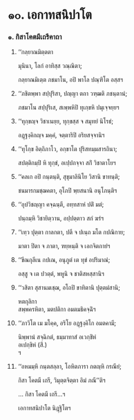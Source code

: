 <h1>๑๐. เอกาทสนิปาโต</h1>
<h3>๑. กิสาโคตมีเถรีคาถา</h3>
<ol>
<li>
‘‘กลฺยาณมิตฺตตา  
  
  
มุนินา, โลกํ อาทิสฺส วณฺณิตา;  
  
กลฺยาณมิเตฺต ภชมาโน, อปิ พาโล ปณฺฑิโต อสฺสฯ  
</li>
  
<li>
‘‘ภชิตพฺพา สปฺปุริสา, ปญฺญา ตถา วฑฺฒติ ภชนฺตานํ;  
  
ภชมาโน สปฺปุริเส, สเพฺพหิปิ ทุเกฺขหิ ปมุเจฺจยฺยฯ  
</li>
  
<li>
‘‘ทุกฺขญฺจ วิชาเนยฺย, ทุกฺขสฺส จ สมุทยํ นิโรธํ;  
  
อฎฺฐงฺคิกญฺจ มคฺคํ, จตฺตาริปิ อริยสจฺจานิฯ  
</li>
  
<li>
‘‘ทุโกฺข  
อิตฺถิภาโว, อกฺขาโต ปุริสทมฺมสารถินา;  
  
สปตฺติกมฺปิ หิ ทุกฺขํ, อเปฺปกจฺจา สกิํ วิชาตาโยฯ  
</li>
  
<li>
‘‘คลเก อปิ กนฺตนฺติ, สุขุมาลินิโย วิสานิ ขาทนฺติ;  
  
ชนมารกมชฺฌคตา, อุโภปิ พฺยสนานิ อนุโภนฺติฯ  
</li>
  
<li>
‘‘อุปวิชญฺญา คจฺฉนฺตี, อทฺทสาหํ ปติํ มตํ;  
  
ปนฺถมฺหิ วิชายิตฺวาน, อปฺปตฺตาว สกํ ฆรํฯ  
</li>
  
<li>
‘‘เทฺว ปุตฺตา กาลกตา, ปตี จ ปเนฺถ มโต กปณิกาย;  
  
มาตา ปิตา จ ภาตา, ฑยฺหนฺติ จ เอกจิตกายํฯ  
</li>
  
<li>
‘‘ขีณกุลีเน กปเณ, อนุภูตํ เต ทุขํ อปริมาณํ;  
  
อสฺสู จ เต ปวตฺตํ, พหูนิ จ ชาติสหสฺสานิฯ  
</li>
  
<li>
‘‘วสิตา สุสานมเชฺฌ, อโถปิ ขาทิตานิ ปุตฺตมํสานิ;  
  
หตกุลิกา  
สพฺพครหิตา, มตปติกา อมตมธิคจฺฉิํฯ  
  
<li>
‘‘ภาวิโต เม มโคฺค, อริโย อฎฺฐงฺคิโก อมตคามี;  
  
นิพฺพานํ สจฺฉิกตํ, ธมฺมาทาสํ อเวกฺขิํหํ  
อเปกฺขิหํ (สี.)  
ฯ  
  
<li>
‘‘อหมมฺหิ กนฺตสลฺลา, โอหิตภารา กตญฺหิ กรณียํ;  
  
กิสา โคตมี เถรี, วิมุตฺตจิตฺตา อิมํ ภณี’’ติฯ  
  
… กิสา โคตมี เถรี…ฯ  
  
เอกาทสนิปาโต นิฎฺฐิโตฯ  
  
  
  
  
  
